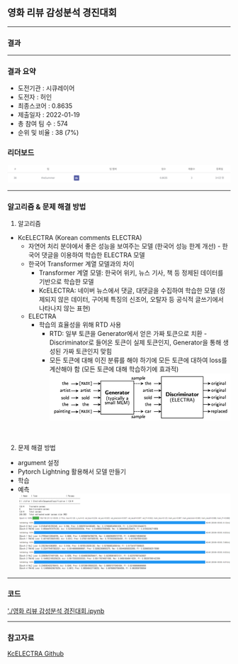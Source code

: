 ## 영화 리뷰 감성분석 경진대회

------------

### 결과

----------------

### 결과 요약

* 도전기관 : 시큐레이어
* 도전자 : 허인
* 최종스코어 : 0.8635
* 제출일자 : 2022-01-19
* 총 참여 팀 수 : 574
* 순위 및 비율 :  38 (7%)

### 리더보드

![결과](screenshot/scoreMovie.png)

----------

### 알고리즘 & 문제 해결 방법

1. 알고리즘
* KcELECTRA (Korean comments ELECTRA)
  * 자연어 처리 분야에서 좋은 성능을 보여주는 모델 (한국어 성능 한계 개선) - 한국어 댓글을 이용하여 학습한 ELECTRA 모델
  * 한국어 Transformer 계열 모델과의 차이
    - Transformer 계열 모델: 한국어 위키, 뉴스 기사, 책 등 정제된 데이터를 기반으로 학습한 모델
    - KcELECTRA: 네이버 뉴스에서 댓글, 대댓글을 수집하여 학습한 모델 (정제되지 않은 데이터, 구어체 특징의 신조어, 오탈자 등 공식적 글쓰기에서 나타나지 않는 표현)
  * ELECTRA
    - 학습의 효율성을 위해 RTD 사용<br>
      - RTD: 일부 토큰을 Generator에서 얻은 가짜 토큰으로 치환 - Discriminator로 들어온 토큰이 실제 토큰인지, Generator을 통해 생성된 가짜 토큰인지 맞힘<br>
      - 모든 토큰에 대해 이진 분류를 해야 하기에 모든 토큰에 대하여 loss를 계산해야 함 (모든 토큰에 대해 학습하기에 효과적)<br>
        ![결과](screenshot/electra.png) 
  <br><br><br>
 
 2. 문제 해결 방법
 * argument 설정
 * Pytorch Lightning 활용해서 모델 만들기
 * 학습
 * 예측
 ![결과](screenshot/resultMovie.png)
 
-----------

### 코드

['./영화 리뷰 감성분석 경진대회.ipynb](https://github.com/gjdls01/AutoAPE-challenge3/blob/main/dacon/%EC%98%81%ED%99%94%20%EB%A6%AC%EB%B7%B0%20%EA%B0%90%EC%84%B1%EB%B6%84%EC%84%9D%20%EA%B2%BD%EC%A7%84%EB%8C%80%ED%9A%8C/%EC%98%81%ED%99%94%20%EB%A6%AC%EB%B7%B0%20%EA%B0%90%EC%84%B1%EB%B6%84%EC%84%9D%20%EA%B2%BD%EC%A7%84%EB%8C%80%ED%9A%8C.ipynb)

-----------

### 참고자료

[KcELECTRA Github](https://link.ainize.ai/3ezh2SS)
